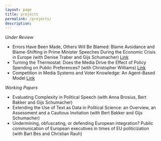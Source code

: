 ```yaml
---
layout: page
title: projects
permalink: /projects/
description:
---
```



*Under Review*

- Errors Have Been Made, Others Will Be Blamed: Blame Avoidance and Blame-Shifting in Prime Minister Speeches During the Economic Crisis in Europe (with Denise Traber and Gijs Schumacher) [Link](https://osf.io/kg6qs/)
- Turning the Thermostat: Does the Media Drive the Effect of Policy Spending on Public Preferences? (with Christopher Williams) [Link](https://osf.io/ymvfb)
- Competition in Media Systems and Voter Knowledge: An Agent-Based Model [Link](https://osf.io/u7wbr/)

*Working Papers*
- Evaluating Complexity in Political Speech (with Anna Brosius, Bert Bakker and Gijs Schumacher)
- Extending the Use of Text as Data in Political Science: an Overview, an Assessment and a Cautious Invitation (with Bert Bakker and Gijs Schumacher)
- Undermining, obfuscating, or defending European integration? Public communication of European executives in times of EU politicization  (with Bart Bes and Christian Rauh) 